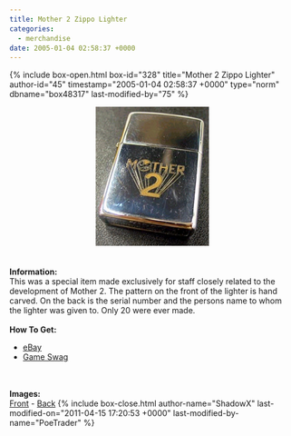 ```yaml
---
title: Mother 2 Zippo Lighter
categories:
  - merchandise
date: 2005-01-04 02:58:37 +0000
---
```

{% include box-open.html box-id="328" title="Mother 2 Zippo Lighter" author-id="45" timestamp="2005-01-04 02:58:37 +0000" type="norm" dbname="box48317" last-modified-by="75" %}
	<center>
	<img src="/merchandise/images/m2_lighter_title.jpg" border="0" alt="Mother 2 Zippo Lighter" />
	</center>
	<br /><br />
	<b>Information:</b>
	<br />
	This was a special item made exclusively for staff closely related to the 
	development of Mother 2. The pattern on the front of the lighter is hand carved. 
	On the back is the serial number and the persons name to whom the lighter was given to. 
	Only 20 were ever made.
	<br /><br />
	<b>How To Get:</b>
	<br />
	<ul>
	<li><a href="http://www.ebay.com" rel="nofollow">eBay</a></li>
        <li><a href="http://gameswag.com/view/mother-2-zippo-lighter/">Game Swag</a></li>
	</ul>
	<br /><br />
	<b>Images:</b>
	<br />
	<a href="/merchandise/images/m2_lighter_front.jpg">Front</a> - <a href="/merchandise/images/m2_lighter_back.jpg">Back</a>
{% include box-close.html author-name="ShadowX" last-modified-on="2011-04-15 17:20:53 +0000" last-modified-by-name="PoeTrader" %}
